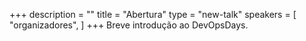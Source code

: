 +++
description = ""
title = "Abertura"
type = "new-talk"
speakers = [
        "organizadores",
]
+++
Breve introdução ao DevOpsDays.